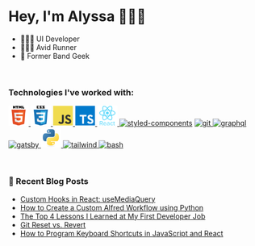 # Hey, I'm Alyssa 🙋🏽‍♀️

- 👩🏽‍💻 UI Developer
- 🏃🏽‍♀️ Avid Runner
- 🎷 Former Band Geek


<br />
<h3 align="left">Technologies I've worked with:</h3>
<p align="left"> <a href="https://www.w3.org/html/" target="_blank" rel="noreferrer"> <img src="https://raw.githubusercontent.com/devicons/devicon/master/icons/html5/html5-original-wordmark.svg" alt="html5" width="40" height="40"/> </a><a href="https://www.w3schools.com/css/" target="_blank" rel="noreferrer"> <img src="https://raw.githubusercontent.com/devicons/devicon/master/icons/css3/css3-original-wordmark.svg" alt="css3" width="40" height="40"/> </a><a href="https://developer.mozilla.org/en-US/docs/Web/JavaScript" target="_blank" rel="noreferrer"> <img src="https://raw.githubusercontent.com/devicons/devicon/master/icons/javascript/javascript-original.svg" alt="javascript" width="40" height="40"/> </a><a href="https://www.typescriptlang.org/" target="_blank" rel="noreferrer"> <img src="https://raw.githubusercontent.com/devicons/devicon/master/icons/typescript/typescript-original.svg" alt="typescript" width="40" height="40"/> </a>
  <a href="https://reactjs.org/" target="_blank" rel="noreferrer"> <img src="https://raw.githubusercontent.com/devicons/devicon/master/icons/react/react-original-wordmark.svg" alt="react" width="40" height="40"/> </a> <a href="https://www.styled-components.com/"><img alt="styled-components" src="https://raw.githubusercontent.com/styled-components/brand/master/styled-components.png" width="40" height="40" /></a> <a href="https://git-scm.com/" target="_blank" rel="noreferrer"> <img src="https://www.vectorlogo.zone/logos/git-scm/git-scm-icon.svg" alt="git" width="40" height="40"/> </a>  <a href="https://graphql.org" target="_blank" rel="noreferrer"> <img src="https://www.vectorlogo.zone/logos/graphql/graphql-icon.svg" alt="graphql" width="40" height="40"/> </a><a href="https://www.gatsbyjs.com/" target="_blank" rel="noreferrer"> <img src="https://www.vectorlogo.zone/logos/gatsbyjs/gatsbyjs-icon.svg" alt="gatsby" width="40" height="40"/> </a><a href="https://www.python.org" target="_blank" rel="noreferrer"> <img src="https://raw.githubusercontent.com/devicons/devicon/master/icons/python/python-original.svg" alt="python" width="40" height="40"/> </a><a href="https://tailwindcss.com/" target="_blank" rel="noreferrer"> <img src="https://www.vectorlogo.zone/logos/tailwindcss/tailwindcss-icon.svg" alt="tailwind" width="40" height="40"/> </a> <a href="https://www.gnu.org/software/bash/" target="_blank" rel="noreferrer"> <img src="https://github.com/odb/official-bash-logo/blob/master/assets/Logos/Icons/SVG/128x128.svg" alt="bash" width="40" height="40"/> </a> 
</p>
    
<br />

### 📝 Recent Blog Posts
<!-- BLOG-POST-LIST:START -->
- [Custom Hooks in React: useMediaQuery](https://blog.alyssaholland.me/custom-hooks-in-react-usemediaquery)
- [How to Create a Custom Alfred Workflow using Python](https://blog.alyssaholland.me/create-alfred-workflow-using-python)
- [The Top 4 Lessons I Learned at My First Developer Job](https://blog.alyssaholland.me/top-4-lessons-learned-at-first-developer-job)
- [Git Reset vs. Revert](https://blog.alyssaholland.me/git-reset-vs-revert)
- [How to Program Keyboard Shortcuts in JavaScript and React](https://blog.alyssaholland.me/how-to-program-keyboard-shortcuts-in-javascript-and-react)
<!-- BLOG-POST-LIST:END -->
